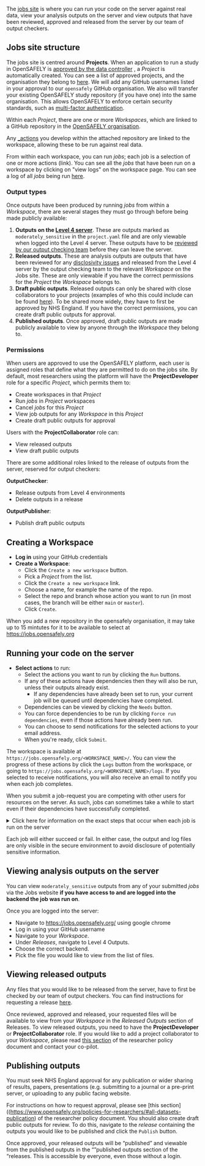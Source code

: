 The [jobs site](https://jobs.opensafely.org/) is where you can run your code on the server against real data, view your analysis outputs on the server and view outputs that have been reviewed, approved and released from the server by our team of output checkers.

## Jobs site structure

The jobs site is centred around **Projects**. When an application to run a study in OpenSAFELY is [approved by the data controller](https://www.opensafely.org/onboarding-new-users/) , a _Project_ is automatically created. You can see a list of approved projects, and the organisation they belong to [here](https://www.opensafely.org/approved-projects/). We will add any GitHub usernames listed in your approval to our `opensafely` GitHub organisation. We also will transfer your existing OpenSAFELY study repository (if you have one) into the same organisation. This allows OpenSAFELY to enforce certain security standards, such as [multi-factor authentication](https://docs.github.com/en/github/authenticating-to-github/securing-your-account-with-two-factor-authentication-2fa).

Within each _Project_, there are one or more _Workspaces_, which are linked to a GitHub repository in the [OpenSAFELY organisation](https://github.com/opensafely).

Any [_actions](https://docs.opensafely.org/actions-intro/) you develop within the attached repository are linked to the workspace, allowing these to be run against real data.  

From within each workspace, you can run _jobs_; each job is a selection of one or more actions (link). You can see all the _jobs_ that have been run on a workspace by clicking on "view logs" on the workspace page. You can see a log of all _jobs_ being run [here](https://jobs.opensafely.org/event-log/). 

### Output types

Once outputs have been produced by running _jobs_ from within a _Workspace_, there are several stages they must go through before being made publicly available:
1. **Outputs on the [Level 4 server](https://docs.opensafely.org/level-4-server/)**. These are outputs marked as `moderately_sensitive` in the `project.yaml` file and are only viewable when logged into the Level 4 server. These outputs have to be [reviewed by our output checking team](https://docs.opensafely.org/releasing-files/#3-how-are-files-reviewed) before they can leave the server.
2. **Released outputs**. These are analysis outputs are outputs that have been reviewed for any [disclosivity issues](https://docs.opensafely.org/releasing-files/#types-of-disclosure) and released from the Level 4 server by the output checking team to the relevant _Workspace_ on the Jobs site. These are only viewable if you have the correct permissions for the _Project_ the _Workspace_ belongs to.
3. **Draft public outputs**. Released outputs can only be shared with close collaborators to your projects (examples of who this could include can be found [here](https://www.opensafely.org/policies-for-researchers/#all-datasets-sharing)). To be shared more widely, they have to first be approved by NHS England. If you have the correct permissions, you can create draft public outputs for approval.
4. **Published outputs**. Once approved, draft public outputs are made publicly available to view by anyone through the _Workspace_ they belong to.

### Permissions

When users are approved to use the OpenSAFELY platform, each user is assigned roles that define what they are permitted to do on the jobs site. By default, most researchers using the platform will have the **ProjectDeveloper** role for a specific _Project_, which permits them to:

* Create workspaces in that _Project_
* Run _jobs_ in _Project_ workspaces
* Cancel _jobs_ for this _Project_
* View job outputs for any _Workspace_ in this _Project_
* Create draft public outputs for approval

Users with the **ProjectCollaborator** role can:

* View released outputs
* View draft public outputs
 
There are some additional roles linked to the release of outputs from the server, reserved for output checkers:
 
**OutputChecker**:

* Release outputs from Level 4 environments
* Delete outputs in a release
 
**OutputPublisher**:

* Publish draft public outputs
## Creating a Workspace

* **Log in** using your GitHub credentials
* **Create a Workspace**:
    * Click the `Create a new workspace` button.
    * Pick a _Project_ from the list.
    * Click the `Create a new workspace` link.
    * Choose a name, for example the name of the repo.
    * Select the repo and branch whose action you want to run (in most cases, the branch will be either `main` or `master`).
    * Click `Create`.

When you add a new repository in the opensafely organisation, it may take up to 15 mintutes for it to be available to select at https://jobs.opensafely.org
## Running your code on the server

*  **Select actions** to run:
    * Select the actions you want to run by clicking the `Run` buttons.
    * If any of these actions have dependencies then they will also be run, unless their outputs already exist. 
      * If any dependencies have already been set to run, your current job will be queued until dependencies have completed.
    * Dependencies can be viewed by clicking the `Needs` button.
    * You can force dependencies to be run by clicking `Force run dependencies`, even if those actions have already been run.
    * You can choose to send notifications for the selected actions to your email address.
    * When you're ready, click `Submit`.

The workspace is available at `https://jobs.opensafely.org/<WORKSPACE_NAME>/`.
You can view the progress of these actions by click the `Logs` button from the workspace, or going to `https://jobs.opensafely.org/<WORKSPACE_NAME>/logs`. If you selected to receive notifications, you will also receive an email to notify you when each job completes.

When you submit a job-request you are competing with other users for resources on the server. As such, jobs can sometimes take a while to start even if their dependencies have successfully completed.

<details markdown="1">
<summary>Click here for information on the exact steps that occur when each job is run on the server</summary>

What happens:

1. A new, empty temporary directory for the job is created.
2. Copy in all files on the selected branch.
3. The job is run.
4. All the files matching the specified output patterns are copied into the local repo.
5. The log files for the job are saved into the `metadata/` directory.
6. The temporary directory is deleted.
</details>

Each job will either succeed or fail. In either case, the output and log files are only visible in the secure environment to avoid disclosure of potentially sensitive information.

## Viewing analysis outputs on the server

You can view `moderately_sensitive` outputs from any of your submitted _jobs_ via the Jobs website **if you have access to and are logged into the backend the job was run on**.

Once you are logged into the server:

* Navigate to https://jobs.opensafely.org/ using google chrome
* Log in using your GitHub username
* Navigate to your _Workspace_.
* Under _Releases_, navigate to Level 4 Outputs.
* Choose the correct backend.
* Pick the file you would like to view from the list of files.

## Viewing released outputs

Any files that you would like to be released from the server, have to first be checked by our team of output checkers. You can find instructions for requesting a release [here](https://docs.opensafely.org/releasing-files/#2-requesting-release-of-outputs-from-the-server).

Once reviewed, approved and released, your requested files will be available to view from your _Workspace_ in the _Released Outputs_ section of Releases. To view released outputs, you need to have the **ProjectDeveloper** or **ProjectCollaborator** role. If you would like to add a project collaborator to your _Workspace_, please read [this section](https://www.opensafely.org/policies-for-researchers/#all-datasets-sharing) of the researcher policy document and contact your co-pilot.

## Publishing outputs

You must seek NHS England approval for any publication or wider sharing of results, papers, presentations (e.g. submitting to a journal or a pre-print server, or uploading to any public facing website. 

For instructions on how to request approval, please see [this section]((https://www.opensafely.org/policies-for-researchers/#all-datasets-publication) of the researcher policy document. You should also create draft public outputs for review. To do this, navigate to the _release_ containing the outputs you would like to be published and click the `Publish` button.

Once approved, your released outputs will be “published” and viewable from the published outputs in the “”published outputs section of the “releases. This is accessible by everyone, even those without a login.
